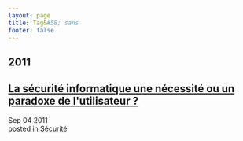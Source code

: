 ```yaml
---
layout: page
title: Tag&#58; sans
footer: false
---
```


<div id="blog-archives" class="category">
<h2>2011</h2>

<article>
<h1><a href="/2011/09/04/la-securite-informatique-une-necessite-ou-un-paradoxe-de-lutilisateur/index.html">La sécurité informatique une nécessité ou un paradoxe de l'utilisateur ?</a></h1>
<time datetime="2011-09-04T00:00:00-06:00" pubdate><span class='month'>Sep</span> <span class='day'>04</span> <span class='year'>2011</span></time>
<footer>
<span class="categories">posted in 
<a href='/categories/sécurité/'>Sécurité</a></span>
</footer>
</article>
</div>
